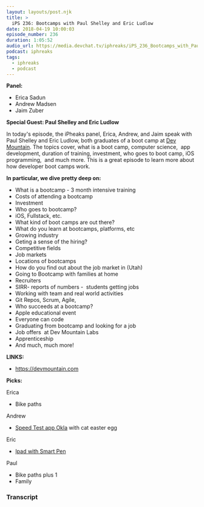 ```yaml
---
layout: layouts/post.njk
title: >
  iPS 236: Bootcamps with Paul Shelley and Eric Ludlow
date: 2018-04-19 10:00:03
episode_number: 236
duration: 1:05:52
audio_url: https://media.devchat.tv/iphreaks/iPS_236_Bootcamps_with_Paul_Shelley_and_Eric_Ludlow.mp3
podcast: iphreaks
tags:
  - iphreaks
  - podcast
---
```


**Panel:**

- Erica Sadun
- Andrew Madsen
- Jaim Zuber

**Special Guest: Paul Shelley and Eric Ludlow**

In today's episode, the iPheaks panel, Erica, Andrew, and Jaim speak with Paul Shelley and Eric Ludlow, both graduates of a boot camp at [Dev Mountain](https://devmountain.com). The topics cover, what is a boot camp, computer science,&nbsp; app development, duration of training, investment, who goes to boot camp, iOS programming,&nbsp; and much more. This is a great episode to learn more about how developer boot camps work.

**In particular, we dive pretty deep on:**

- What is a bootcamp - 3 month intensive training
- Costs of attending a bootcamp
- Investment
- Who goes to bootcamp?
- iOS, Fullstack, etc.
- What kind of boot camps are out there?
- What do you learn at bootcamps, platforms, etc
- Growing industry
- Geting a sense of the hiring?
- Competitive fields
- Job markets
- Locations of bootcamps
- How do you find out about the job market in (Utah)
- Going to Bootcamp with families at home
- Recruiters
- SIRR- reports of numbers -&nbsp; students getting jobs
- Working with team and real world activities
- Git Repos, Scrum, Agile,
- Who succeeds at a bootcamp?
- Apple educational event
- Everyone can code
- Graduating from bootcamp and looking for a job
- Job offers&nbsp; at Dev Mountain Labs
- Apprenticeship
- And much, much more!

**LINKS:**

- https://devmountain.com

**Picks:**

Erica

- Bike paths

Andrew

- [Speed Test app Okla](https://itunes.apple.com/us/app/speedtest-by-ookla/id300704847?mt=8) with cat easter egg

Eric

- [Ipad with Smart Pen](https://www.apple.com/shop/buy-ipad/ipad-9-7)

Paul

- Bike paths plus 1
- Family

### Transcript

